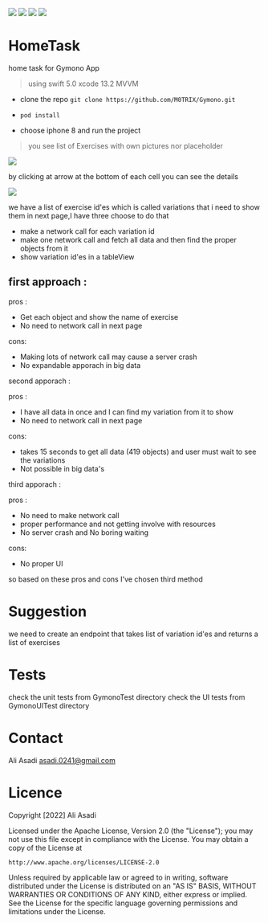 <img src="https://img.shields.io/github/issues/M0TRIX/Gymono"> <img src="https://img.shields.io/github/forks/M0TRIX/Gymono"> <img src="https://img.shields.io/github/stars/M0TRIX/Gymono"> <img src="https://img.shields.io/github/license/M0TRIX/Gymono">

# HomeTask
home task for Gymono App

> using swift 5.0
> xcode 13.2
> MVVM

- clone the repo
``` git clone https://github.com/M0TRIX/Gymono.git ```

- ``` pod install ```

- choose iphone 8 and run the project
> you see list of Exercises with own pictures nor placeholder

<img src="https://github.com/M0TRIX/Gymono/blob/main/Gymono1.png">

by clicking at arrow at the bottom of each cell you can see the details

<img src="https://github.com/M0TRIX/Gymono/blob/main/gymono2.png">

we have a list of exercise id'es which is called variations that i need to show them in next page,I have three choose to do that

- make a network call for each variation id
- make one network call and fetch all data and then find the proper objects from it
- show variation id'es in a tableView

## first approach :

pros :
- Get each object and show the name of exercise
- No need to network call in next page

cons:
- Making lots of network call may cause a server crash
- No expandable apporach in big data

second apporach :

pros :
- I have all data in once and I can find my variation from it to show
- No need to network call in next page

cons:
- takes 15 seconds to get all data (419 objects) and user must wait to see the variations
- Not possible in big data's


third apporach :

pros :
- No need to make network call
- proper performance and not getting involve with resources
- No server crash and No boring waiting

cons:

- No proper UI

so based on these pros and cons I've chosen third method

# Suggestion

we need to create an endpoint that takes list of variation id'es and returns a list of exercises

# Tests

check the unit tests from GymonoTest directory
check the UI tests from GymonoUITest directory

# Contact

Ali Asadi  asadi.0241@gmail.com

# Licence

Copyright [2022] Ali Asadi

Licensed under the Apache License, Version 2.0 (the "License");
you may not use this file except in compliance with the License.
You may obtain a copy of the License at

    http://www.apache.org/licenses/LICENSE-2.0

Unless required by applicable law or agreed to in writing, software
distributed under the License is distributed on an "AS IS" BASIS,
WITHOUT WARRANTIES OR CONDITIONS OF ANY KIND, either express or implied.
See the License for the specific language governing permissions and
limitations under the License.
